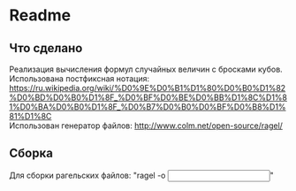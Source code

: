 # Readme

## Что сделано

Реализация вычисления формул случайных величин с бросками кубов.<br/>
Использована постфиксная нотация: https://ru.wikipedia.org/wiki/%D0%9E%D0%B1%D1%80%D0%B0%D1%82%D0%BD%D0%B0%D1%8F_%D0%BF%D0%BE%D0%BB%D1%8C%D1%81%D0%BA%D0%B0%D1%8F_%D0%B7%D0%B0%D0%BF%D0%B8%D1%81%D1%8C<br/>
Использован генератор файлов: http://www.colm.net/open-source/ragel/

## Сборка

Для сборки рагельских файлов: "ragel -o <output file> <input file>"
